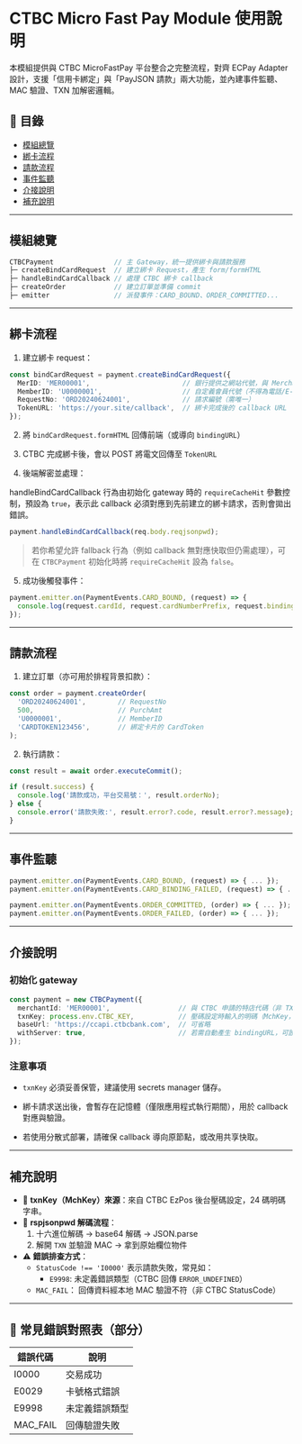 # CTBC Micro Fast Pay Module 使用說明

本模組提供與 CTBC MicroFastPay 平台整合之完整流程，對齊 ECPay Adapter 設計，支援「信用卡綁定」與「PayJSON 請款」兩大功能，並內建事件監聽、MAC 驗證、TXN 加解密邏輯。

## 📌 目錄

- [模組總覽](#模組總覽)
- [綁卡流程](#綁卡流程)
- [請款流程](#請款流程)
- [事件監聽](#事件監聽)
- [介接說明](#介接說明)
- [補充說明](#補充說明)

---

## 模組總覽

```ts
CTBCPayment               // 主 Gateway，統一提供綁卡與請款服務
├─ createBindCardRequest  // 建立綁卡 Request，產生 form/formHTML
├─ handleBindCardCallback // 處理 CTBC 綁卡 callback
├─ createOrder            // 建立訂單並準備 commit
├─ emitter                // 派發事件：CARD_BOUND、ORDER_COMMITTED...
```

---

## 綁卡流程

1. 建立綁卡 request：

```ts
const bindCardRequest = payment.createBindCardRequest({
  MerID: 'MER00001',                       // 銀行提供之網站代號，與 MerchantID 不同
  MemberID: 'U0000001',                    // 自定義會員代號（不得為電話/E-mail 等敏感資訊）
  RequestNo: 'ORD20240624001',             // 請求編號（需唯一）
  TokenURL: 'https://your.site/callback',  // 綁卡完成後的 callback URL
});
```

2. 將 `bindCardRequest.formHTML` 回傳前端（或導向 `bindingURL`）

3. CTBC 完成綁卡後，會以 POST 將電文回傳至 `TokenURL`

4. 後端解密並處理：

handleBindCardCallback 行為由初始化 gateway 時的 `requireCacheHit` 參數控制，預設為 `true`，表示此 callback 必須對應到先前建立的綁卡請求，否則會拋出錯誤。

```ts
payment.handleBindCardCallback(req.body.reqjsonpwd);
```

> 若你希望允許 fallback 行為（例如 callback 無對應快取但仍需處理），可在 `CTBCPayment` 初始化時將 `requireCacheHit` 設為 `false`。

5. 成功後觸發事件：

```ts
payment.emitter.on(PaymentEvents.CARD_BOUND, (request) => {
  console.log(request.cardId, request.cardNumberPrefix, request.bindingDate);
});
```

---

## 請款流程

1. 建立訂單（亦可用於排程背景扣款）：

```ts
const order = payment.createOrder(
  'ORD20240624001',        // RequestNo
  500,                     // PurchAmt
  'U0000001',              // MemberID
  'CARDTOKEN123456',       // 綁定卡片的 CardToken
);
```

2. 執行請款：

```ts
const result = await order.executeCommit();

if (result.success) {
  console.log('請款成功，平台交易號：', result.orderNo);
} else {
  console.error('請款失敗:', result.error?.code, result.error?.message);
}
```

---

## 事件監聽

```ts
payment.emitter.on(PaymentEvents.CARD_BOUND, (request) => { ... });
payment.emitter.on(PaymentEvents.CARD_BINDING_FAILED, (request) => { ... });

payment.emitter.on(PaymentEvents.ORDER_COMMITTED, (order) => { ... });
payment.emitter.on(PaymentEvents.ORDER_FAILED, (order) => { ... });
```

---

## 介接說明

### 初始化 gateway

```ts
const payment = new CTBCPayment({
  merchantId: 'MER00001',                 // 與 CTBC 申請的特店代碼（非 TXN 中的 MerID）
  txnKey: process.env.CTBC_KEY,           // 壓碼設定時輸入的明碼（MchKey，24 碼）
  baseUrl: 'https://ccapi.ctbcbank.com',  // 可省略
  withServer: true,                       // 若需自動產生 bindingURL，可設 true
});
```

### 注意事項

- `txnKey` 必須妥善保管，建議使用 secrets manager 儲存。

- 綁卡請求送出後，會暫存在記憶體（僅限應用程式執行期間），用於 callback 對應與驗證。
- 若使用分散式部署，請確保 callback 導向原節點，或改用共享快取。

---

## 補充說明

- 🔐 **txnKey（MchKey）來源**：來自 CTBC EzPos 後台壓碼設定，24 碼明碼字串。
- 🔎 **rspjsonpwd 解碼流程**：
  1. 十六進位解碼 → base64 解碼 → JSON.parse
  2. 解開 `TXN` 並驗證 MAC → 拿到原始欄位物件
- ⚠️ **錯誤排查方式**：
  - `StatusCode !== 'I0000'` 表示請款失敗，常見如：
    - `E9998`: 未定義錯誤類型（CTBC 回傳 `ERROR_UNDEFINED`）
  - `MAC_FAIL`： 回傳資料經本地 MAC 驗證不符（非 CTBC StatusCode）

---

## 📎 常見錯誤對照表（部分）

| 錯誤代碼 | 說明               |
|----------|------------------|
| I0000    | 交易成功          |
| E0029    | 卡號格式錯誤      |
| E9998    | 未定義錯誤類型     |
| MAC_FAIL | 回傳驗證失敗      |
